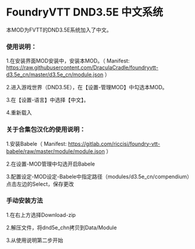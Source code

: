 # FoundryVTT DND3.5E 中文系统

本MOD为FVTT的DND3.5E系统加入了中文。
### 使用说明：

1.在安装界面MOD安装中，安装本MOD。（ Manifest: https://raw.githubusercontent.com/DraculaCradle/foundryvtt-d3.5e_cn/master/d3.5e_cn/module.json ）

2.进入游戏世界（DND3.5E），在【设置-管理MOD】中勾选本MOD。

3.在【设置-语言】中选择【中文】。

4.重新载入

### 关于合集包汉化的使用说明：

1.安装Babele（ Manifest: https://gitlab.com/riccisi/foundry-vtt-babele/raw/master/module/module.json ）

2.在设置-MOD管理中勾选开启Babele

3.配置设定-MOD设定-Babele中指定路径（modules/d3.5e_cn/compendium）点击左边的Select，保存更改


### 手动安装方法

1.在右上方选择Download-zip

2.解压文件，将dnd5e_chn拷贝到Data/Module

3.从使用说明第二步开始
